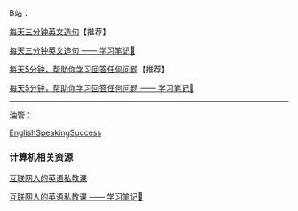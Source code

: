 B站：

[每天三分钟英文造句](https://www.bilibili.com/video/BV1f14y1A7ax/?spm_id_from=333.999.0.0&vd_source=29f1413980f493b68d14f7176e7144a3)【推荐】

[每天三分钟英文造句 —— 学习笔记📒](https://github.com/fltenwall/The-English-For-Programmer/blob/main/%E5%AD%A6%E4%B9%A0%E8%B5%84%E6%BA%90/notes/%E6%AF%8F%E5%A4%A9%E4%B8%89%E5%88%86%E9%92%9F%E8%8B%B1%E6%96%87%E9%80%A0%E5%8F%A5.md)

[每天5分钟，帮助你学习回答任何问题](https://www.bilibili.com/video/BV1Kv4y167Jn/?spm_id_from=333.999.0.0&vd_source=dc82d0f85a1fe3203f329f75adb2a020)【推荐】

[每天5分钟，帮助你学习回答任何问题  —— 学习笔记📒](https://github.com/fltenwall/The-English-For-Programmer/blob/main/%E5%AD%A6%E4%B9%A0%E8%B5%84%E6%BA%90/notes/%E6%AF%8F%E5%A4%A95%E5%88%86%E9%92%9F%EF%BC%8C%E5%B8%AE%E5%8A%A9%E4%BD%A0%E5%AD%A6%E4%B9%A0%E5%9B%9E%E7%AD%94%E4%BB%BB%E4%BD%95%E9%97%AE%E9%A2%98%20.md)

---------------------------------------------

油管：

[EnglishSpeakingSuccess](https://www.youtube.com/@EnglishSpeakingSuccess)

### 计算机相关资源 

[互联网人的英语私教课](https://github.com/fltenwall/The-English-For-Programmer/tree/main/%E5%AD%A6%E4%B9%A0%E8%B5%84%E6%BA%90/%E4%BA%92%E8%81%94%E7%BD%91%E4%BA%BA%E7%9A%84%E8%8B%B1%E8%AF%AD%E7%A7%81%E6%95%99%E8%AF%BE)

[互联网人的英语私教课 —— 学习笔记📒]()